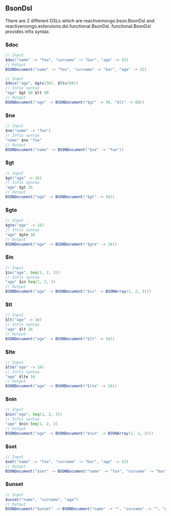 ## BsonDsl

There are 2 different DSLs which are reactivemongo.bson.BsonDsl and reactivemongo.extensions.dsl.functional.BsonDsl.
functional.BsonDsl provides infix syntax.

### $doc
```scala
// Input
$doc("name" -> "foo", "surname" -> "bar", "age" -> 32)
// Output
BSONDocument("name" -> "foo", "surname" -> "bar", "age" -> 32)

// Input
$docx("age", $gtx(50), $ltx(60))
// Infix syntax
"age" $gt 50 $lt 60
// Output
BSONDocument("age" -> BSONDocument("$gt" -> 50, "$lt" -> 60))
```

### $ne
```scala
// Input
$ne("name" -> "foo")
// Infix syntax
"name" $ne "foo"
// Output
BSONDocument("name" -> BSONDocument("$ne" -> "foo"))
```

### $gt
```scala
// Input
$gt("age" -> 16)
// Infix syntax
"age" $gt 16
// Output
BSONDocument("age" -> BSONDocument("$gt" -> 16))
```

### $gte
```scala
// Input
$gte("age" -> 16)
// Infix syntax
"age" $gte 16
// Output
BSONDocument("age" -> BSONDocument("$gte" -> 16))
```

### $in
```scala
// Input
$in("age", Seq(1, 2, 3))
// Infix syntax
"age" $in Seq(1, 2, 3)
// Output
BSONDocument("age" -> BSONDocument("$in" -> BSONArray(1, 2, 3)))
```

### $lt
```scala
// Input
$lt("age" -> 16)
// Infix syntax
"age" $lt 16
// Output
BSONDocument("age" -> BSONDocument("$lt" -> 16))
```

### $lte
```scala
// Input
$lte("age" -> 16)
// Infix syntax
"age" $lte 16
// Output
BSONDocument("age" -> BSONDocument("$lte" -> 16))
```

### $nin
```scala
// Input
$nin("age", Seq(1, 2, 3))
// Infix syntax
"age" $nin Seq(1, 2, 3)
// Output
BSONDocument("age" -> BSONDocument("$nin" -> BSONArray(1, 2, 3)))
```

### $set
```scala
// Input
$set("name" -> "foo", "surname" -> "bar", "age" -> 32)
// Output
BSONDocument("$set" -> BSONDocument("name" -> "foo", "surname" -> "bar", "age" -> 32))
```

### $unset
```scala
// Input
$unset("name", "surname", "age")
// Output
BSONDocument("$unset" -> BSONDocument("name" -> "", "surname" -> "", "age" -> ""))
```
